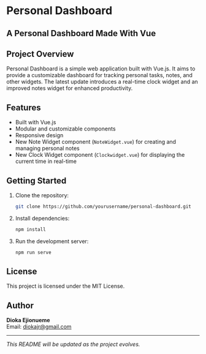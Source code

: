 # Personal Dashboard

## A Personal Dashboard Made With Vue

## Project Overview

Personal Dashboard is a simple web application built with Vue.js. It aims to provide a customizable dashboard for tracking personal tasks, notes, and other widgets. The latest update introduces a real-time clock widget and an improved notes widget for enhanced productivity.

## Features

- Built with Vue.js
- Modular and customizable components
- Responsive design
- New Note Widget component (`NoteWidget.vue`) for creating and managing personal notes
- New Clock Widget component (`Clockwidget.vue`) for displaying the current time in real-time

## Getting Started

1. Clone the repository:
   ```bash
   git clone https://github.com/yourusername/personal-dashboard.git
   ```
2. Install dependencies:
   ```bash
   npm install
   ```
3. Run the development server:
   ```bash
   npm run serve
   ```

## License

This project is licensed under the MIT License.

## Author

**Dioka Ejionueme**  
Email: [diokajr@gmail.com](mailto:diokajr@gmail.com)

---

_This README will be updated as the project evolves._
